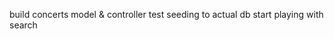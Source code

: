 
<!-- finalize concerts ajax -->
<!-- build artists model & controller -->
build concerts model & controller
test seeding to actual db
start playing with search
